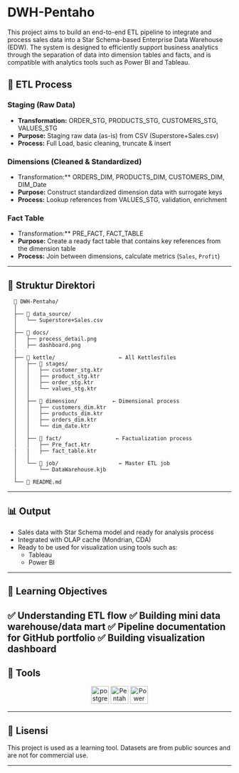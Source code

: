 # DWH-Pentaho

This project aims to build an end-to-end ETL pipeline to integrate and process sales data into a Star Schema-based Enterprise Data Warehouse (EDW). The system is designed to efficiently support business analytics through the separation of data into dimension tables and facts, and is compatible with analytics tools such as Power BI and Tableau.



## 🔁 ETL Process

### Staging (Raw Data)
- **Transformation:** ORDER_STG, PRODUCTS_STG, CUSTOMERS_STG, VALUES_STG
- **Purpose:** Staging raw data (as-is) from CSV (Superstore+Sales.csv)
- **Process:** Full Load, basic cleaning, truncate & insert

### Dimensions (Cleaned & Standardized)
- Transformation:** ORDERS_DIM, PRODUCTS_DIM, CUSTOMERS_DIM, DIM_Date
- **Purpose:** Construct standardized dimension data with surrogate keys
- **Process:** Lookup references from VALUES_STG, validation, enrichment

### Fact Table 
- Transformation:** PRE_FACT, FACT_TABLE
- **Purpose:** Create a ready fact table that contains key references from the dimension table
- **Process:** Join between dimensions, calculate metrics (`Sales`, `Profit`)


---

## 📂 Struktur Direktori
      📁 DWH-Pentaho/
      │
      ├── 📁 data_source/                
      │   └── Superstore+Sales.csv
      │
      ├── 📁 docs/                     
      │   ├── process_detail.png
      │   ├── dashboard.png
      |
      ├── 📁 kettle/                    ← All Kettlesfiles
      │   ├── 📁 stages/               
      │   │   ├── customer_stg.ktr
      │   │   ├── product_stg.ktr
      │   │   ├── order_stg.ktr
      │   │   └── values_stg.ktr
      │   │
      │   ├── 📁 dimension/           ← Dimensional process  
      │   │   ├── customers_dim.ktr
      │   │   ├── products_dim.ktr
      │   │   ├── orders_dim.ktr
      │   │   └── dim_date.ktr
      │   │
      │   ├── 📁 fact/                 ← Factualization process
      │   │   ├── Pre_fact.ktr 
      |   |   ├── fact_table.ktr
      │   │
      │   └── 📁 job/                   ← Master ETL job
      │       └── DataWarehouse.kjb
      │
      └── 📄 README.md                 


---

## 📊 Output

- Sales data with Star Schema model and ready for analysis process
- Integrated with OLAP cache (Mondrian, CDA)
- Ready to be used for visualization using tools such as:
  - Tableau
  - Power BI
---

## 🧠 Learning Objectives

✅ Understanding ETL flow 
✅ Building mini data warehouse/data mart
✅ Pipeline documentation for GitHub portfolio
✅ Building visualization dashboard
---

## 🧰 Tools
<p align="center">
  <img src="https://img.icons8.com/?size=256&id=38561&format=png" alt="postgre" width="40">
  <img src="https://www.datageeks.pl/images/Article-images/102-How-to-open-Microsoft-XLSB/pdi.png" alt="Pentaho PDI" width="40" />
  <img src="https://upload.wikimedia.org/wikipedia/commons/c/cf/New_Power_BI_Logo.svg" alt="Power BI" width="40" />
</p>

---

## 🧾 Lisensi

This project is used as a learning tool. Datasets are from public sources and are not for commercial use.

---

